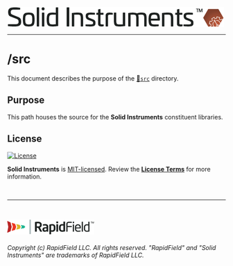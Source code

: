 <!--
Copyright (c) RapidField LLC. Licensed under the MIT License. See LICENSE.txt in the project root for license information.
-->

[![Solid Instruments](../SolidInstruments.Logo.Color.Transparent.500w.png)](../README.md)
- - -

# /src

This document describes the purpose of the [:file_folder:`src`]() directory.

## Purpose

This path houses the source for the **Solid Instruments** constituent libraries.

## License

[![License](https://img.shields.io/github/license/rapidfield/solid-instruments?style=flat&color=lightseagreen&label=license&logo=open-access&logoColor=lightgrey)](https://github.com/RapidField/solid-instruments/blob/master/LICENSE.txt)

**Solid Instruments** is [MIT-licensed](https://en.wikipedia.org/wiki/MIT_License). Review the [**License Terms**](../LICENSE.txt) for more information.

<br />

- - -

<br />

[![RapidField](../RapidField.Logo.Color.Black.Transparent.200w.png)](https://www.rapidfield.com)

###### Copyright (c) RapidField LLC. All rights reserved. "RapidField" and "Solid Instruments" are trademarks of RapidField LLC.